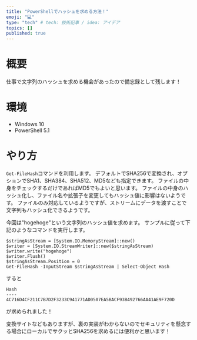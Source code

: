 ```yaml
---
title: "PowerShellでハッシュを求める方法！"
emoji: "💻"
type: "tech" # tech: 技術記事 / idea: アイデア
topics: []
published: true
---
```


# 概要
仕事で文字列のハッシュを求める機会があったので備忘録として残します！

# 環境
- Windows 10
- PowerShell 5.1

# やり方
`Get-FileHash`コマンドを利用します。
デフォルトでSHA256で変換され、オプションでSHA1、SHA384、SHA512、MD5なども指定できます。
ファイルの中身をチェックするだけであればMD5でもよいと思います。
ファイルの中身のハッシュ化し、ファイル名や拡張子を変更してもハッシュ値に影響はないようです。
ファイルのみ対応しているようですが、ストリームにデータを渡すことで文字列もハッシュ化できるようです。

今回は"hogehoge"という文字列のハッシュ値を求めます。
サンプルに従って下記のようなコマンドを実行します。

```
$stringAsStream = [System.IO.MemoryStream]::new()
$writer = [System.IO.StreamWriter]::new($stringAsStream)
$writer.write("hogehoge")
$writer.Flush()
$stringAsStream.Position = 0
Get-FileHash -InputStream $stringAsStream | Select-Object Hash
```

すると
```
Hash
----
4C716D4CF211C7B7D2F3233C941771AD0507EA5BACF93B492766AA41AE9F720D
```
が求められました！

変換サイトなどもありますが、裏の実装がわからないのでセキュリティを懸念する場合にローカルでサクッとSHA256を求めるには便利かと思います！
